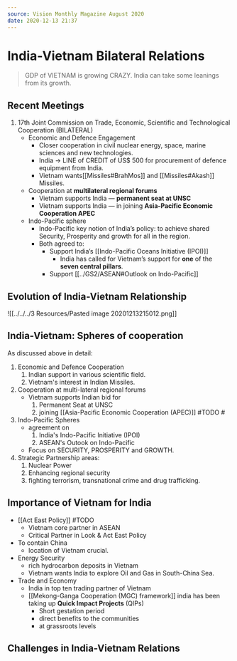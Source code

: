 ```yaml
---
source: Vision Monthly Magazine August 2020
date: 2020-12-13 21:37
---
```


# India-Vietnam Bilateral Relations

> GDP of VIETNAM is growing CRAZY. India can take some leanings from its growth.

## Recent Meetings
1. 17th Joint Commission on Trade, Economic, Scientific and Technological Cooperation (BILATERAL)
	- Economic and Defence Engagement
		- Closer cooperation in civil nuclear energy, space, marine sciences and new technologies.
		- India -> LINE of CREDIT of US$ 500 for procurement of defence equipment from India.
		- Vietnam wants[[Missiles#BrahMos]] and [[Missiles#Akash]] Missiles.
    - Cooperation at **multilateral regional forums**
        - Vietnam supports India — **permanent seat at UNSC**
        - Vietnam supports India — in joining **Asia-Pacific Economic Cooperation APEC**
    - Indo-Pacific sphere
        - Indo-Pacific key notion of India’s policy: to achieve shared Security, Prosperity and growth for all in the region.
        - Both agreed to:
			- Support India’s [[Indo-Pacific Oceans Initiative (IPOI)]]
				- India has called for Vietnam’s support for **one** of the **seven central pillars**.
        	- Support [[../GS2/ASEAN#Outlook on Indo-Pacific]]

## Evolution of India-Vietnam Relationship
![[../../../3 Resources/Pasted image 20201213215012.png]]
  
## India-Vietnam: Spheres of cooperation
As discussed above in detail:
1. Economic and Defence Cooperation
	1. Indian support in various scientific field.
	2. Vietnam's interest in Indian Missiles.
2. Cooperation at multi-lateral regional forums
	- Vietnam supports Indian bid for
		1. Permanent Seat at UNSC
		2. joining [[Asia-Pacific Economic Cooperation (APEC)]] #TODO #
3. Indo-Pacific Spheres
	- agreement on 
		1. India's Indo-Pacific Initiative (IPOI)
		2. ASEAN's Outook on Indo-Pacific
	- Focus on SECURITY, PROSPERITY and GROWTH.
4. Strategic Partnership areas:
	1. Nuclear Power
	2. Enhancing regional security
	3. fighting terrorism, transnational crime and drug trafficking.

## Importance of Vietnam for India
- [[Act East Policy]] #TODO
	- Vietnam core partner in ASEAN
	- Critical Partner in Look & Act East Policy
- To contain China
	- location of Vietnam crucial.
- Energy Security
	- rich hydrocarbon deposits in Vietnam
	- Vietnam wants India to explore Oil and Gas in South-China Sea.
- Trade and Economy
	-  India in top ten trading partner of Vietnam
	-  [[Mekong-Ganga Cooperation (MGC) framework]] india has been taking up **Quick Impact Projects** (QIPs) 
		-  Short gestation period
		-  direct benefits to the communities
		-  at grassroots levels

## Challenges in India-Vietnam Relations

	
	
	
	